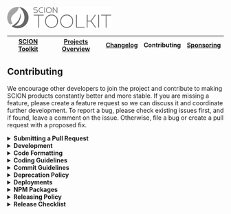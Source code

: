 <a href="/README.md"><img src="/docs/branding/scion-toolkit.svg" height="50" alt="SCION Toolkit"></a>

| [SCION Toolkit][menu-home] | [Projects Overview][menu-projects-overview] | [Changelog][menu-changelog] | Contributing | [Sponsoring][menu-sponsoring] |  
| --- | --- | --- | --- | --- |

## Contributing
We encourage other developers to join the project and contribute to making SCION products constantly better and more stable. If you are missing a feature, please create a feature request so we can discuss it and coordinate further development. To report a bug, please check existing issues first, and if found, leave a comment on the issue. Otherwise, file a bug or create a pull request with a proposed fix.

<details>
  <summary><strong>Submitting a Pull Request</strong></summary>
  <br>
  
This section explains how to submit a pull request.

1. Login to your GitHub account and fork the `SchweizerischeBundesbahnen/scion-toolkit` repo.
1. Make your changes in a new Git branch. Name your branch in the form `issue/123` with `123` as the related GitHub issue number. Before submitting the pull request, please make sure that you comply with our coding and commit guidelines.
1. Run the command `npm run before-push` to make sure that the project builds, passes all tests, and has no lint violations. Alternatively, you can also run the commands one by one, as following:
   - `npm run test:headless`\
      Runs all unit tests.
   - `npm run e2e:headless`\
      Runs all end-to-end tests.
   - `npm run lint`\
      Lints all project files.
   - `npm run build`\
      Builds the project and related artifacts.
1. Commit your changes using a descriptive commit message that follows our commit guidelines.
1. Before submitting the pull request, ensure to have rebased your branch based on the master branch as we stick to the rebase policy to keep the repository history linear. 
1. Push your branch to your fork on GitHub. In GitHub, send a pull request to `scion-toolkit:master`.
1. If we suggest changes, please amend your commit and force push it to your GitHub repository.

> When we receive a pull request, we will carefully review it and suggest changes if necessary. This may require triage and several iterations. Therefore, we kindly ask you to discuss proposed changes with us in advance via the GitHub issue.

</details>

<details>
  <summary><strong>Development</strong></summary>
  <br>
  
For development, you can uncomment the section `PATH-OVERRIDE-FOR-DEVELOPMENT` in `tsconfig.json`. This allows running tests or serving applications without having to build dependent modules first.

The following is a summary of commands useful for development of `scion-toolkit`. See file `package.json` for a complete list of available NPM scripts.

### Commands for working on the toolkit library

- `npm run toolkit:lint`\
  Lints the toolkit library.
  
- `npm run toolkit:build`\
  Builds the toolkit library.
  
- `npm run toolkit:test`\
  Runs unit tests of the toolkit library.
  
- `npm run toolkit:e2e`\
  Runs end-to-end tests of the toolkit library. Prior to test execution, the testing app is started.

### Commands for working on the toolkit.internal library

- `npm run toolkit.internal:lint`\
  Lints the internal toolkit library.
  
- `npm run toolkit.internal:build`\
  Builds the internal toolkit library.
  
- `npm run toolkit.internal:test`\
  Runs unit tests of the internal toolkit library.

### Commands for working on the testing application  
  
- `npm run toolkit-testing-app:serve`\
  Serves the testing app on [http://localhost:4200](http://localhost:4200).\
  Uncomment the section `PATH-OVERRIDE-FOR-DEVELOPMENT` in `tsconfig.json` to have hot module reloading support. 
  
- `npm run toolkit-testing-app:build`\
  Builds the testing app into `dist` folder using the productive config.
  
- `npm run toolkit-testing-app:lint`\
  Lints the testing app.
  
### Command for generating the changelog

- `npm run changelog`\
  Use to generate the changelog based on the commit history. The output is written to `CHANGELOG.md`, which will be included in `docs/site/changelog/changelog.md` using the template `docs/site/changelog/changelog.template.md`.   

### Command for generating GitHub Actions

- `run-s github-actions:*:build`\
  Use to generate the GibHub Actions used in SCION projects.

</details>

<details>
  <summary><strong>Code Formatting</strong></summary>
  <br>

To ensure consistency within our code base, please use the following formatting settings.  
  
- **For IntelliJ IDEA**\
  Import the code style settings of `.editorconfig.intellij.xml` located in the project root.

- **For other IDEs**\
  Import the code style settings of `.editorconfig` located in the project root.
  
</details>

<details>
  <summary><strong>Coding Guidelines</strong></summary>
  <br>
  
In additional to the linting rules, we have the following conventions:

- We believe in the [Best practices for a clean and performant Angular application](https://medium.freecodecamp.org/best-practices-for-a-clean-and-performant-angular-application-288e7b39eb6f) and the [Angular Style Guide](https://angular.io/guide/styleguide).
- We expect line endings to be Unix style (LF) only. Please check your Git settings to not convert line endings to CRLF. You can run the following command to find files with `windows-style` line endings: `find . -type f | xargs file | grep CRLF`.
- Observable names are suffixed with the dollar sign (`$`) to indicate that it is an `Observable` which we must subscribe to and unsubscribe from.
- We use explicit public and private visibility modifiers (except for constructors) to make the code more explicit.
- We prefix private members with an underscore.
- We write each RxJS operator on a separate line, except when piping a single RxJS operator. Then, we write it on the same line as the pipe method.
- We avoid nested RxJS subscriptions.
- We document all public API methods, constants, functions, classes or interfaces.
- We structure the CSS selectors in CSS files similar to the structure of the companion HTML file and favor the direct descendant selector (`>`) over the non-restrictive descendant selector (` `), except if there are good reasons not to do it. This gives us a visual by only reading the CSS file. 
- When referencing CSS classes from within E2E tests, we always prefix them with `e2e-`. We never reference e2e prefixed CSS classes in stylesheets.

</details>

<details>
  <summary><strong>Commit Guidelines</strong></summary>
  <br>
  
We believe in a compact and well written Git commit history. Every commit should be a logically separated changeset. We use the commit messages to generate the changelog.
 
Each commit message consists of a **header**, a **summary** and a **footer**.  The header has a special format that includes a **type**, an optional **scope**, and a **subject**, as following:

```
<type>(<scope>): <subject>

[optional summary]

[optional footer]
```

<details>
  <summary><strong>Type</strong></summary>
  
- `feat`: new feature
- `fix`: bug fix
- `docs`: changes to the documentation
- `refactor`: changes that neither fixes a bug nor adds a feature
- `perf`: changes that improve performance
- `test`: adding missing tests, refactoring tests; no production code change
- `chore`: other changes like formatting, updating the license, updating dependencies, removal of deprecations, etc
- `ci`: changes to our CI configuration files and scripts
- `revert`: revert of a previous commit
- `release`: publish a new release
</details>

<details>
  <summary><strong>Scope</strong></summary>
  
The scope should be the name of the NPM package affected by the change.
  
- `toolkit`: If the change affects the `@scion/toolkit` NPM package.
- `ɵtoolkit`: If the change affects the `@scion/toolkit.internal` NPM package. We use the Theta (`ɵ`) symbol to have a shorter scope name.
</details>


<details>
  <summary><strong>Subject</strong></summary>
  
The subject contains a succinct description of the change and follows the following rules:
- written in the imperative, present tense ("change" not "changed" nor "changes")
- starts with a lowercase letter
- has no punctuation at the end
</details>

<details>
  <summary><strong>Summary</strong></summary>
  
The summary describes the change. You can include the motivation for the change and contrast this with previous behavior.  
</details>

<details>
  <summary><strong>Footer</strong></summary>
  
In the footer, reference the GitHub issue and optionally close it with the `Closes` keyword, as following:

```
closes #123
```

And finally, add notes about breaking changes, if there are any. Breaking changes start with the keyword `BREAKING CHANGE: `. The rest of the commit message is then used to describe the breaking change and should contain information about the migration.
  
```
BREAKING CHANGE: Removed deprecated API for xy.

To migrate:
- do xy
- do xy
  ```
</details>

</details>


<details>
  <summary><strong>Deprecation Policy</strong></summary>
  <br>

You can deprecate API in any version. However, it will still be present in the next major release. Removal of deprecated API will occur only in a major release.

When deprecating API, mark it with the `@deprecated` JSDoc comment tag and include the current library version. Optionally, you can also specify which API to use instead, as following: 

```ts
/**
 * @deprecated since version 2.0. Use {@link otherMethod} instead.
 */
function someMethod(): void {
}

```  

</details>

<details>
  <summary><strong>Deployments</strong></summary>
  <br>
  
We deploy our documentations and applications to [Vercel](https://vercel.com/docs). Vercel is a cloud platform for static sites and serverless functions. Applications are deployed using the SCION collaborator account (scion.collaborator@gmail.com) under the [SCION organization](https://vercel.com/scion).

We have the following toolkit related projects:
- https://vercel.com/scion/scion-toolkit-testing-app
 
</details>

<details>
  <summary><strong>NPM Packages</strong></summary>
  <br>
  
We publish our packages to the [NPM registry](https://www.npmjs.com/). Packages are published using the SCION collaborator account (scion.collaborator) under the [SCION organization](https://www.npmjs.com/org/scion).

We have the following microfrontend-platform related packages:
- https://www.npmjs.com/package/@scion/toolkit
- https://www.npmjs.com/package/@scion/toolkit.internal

</details>

<details>
  <summary><strong>Releasing Policy</strong></summary>
  <br>  
  
SCION follows the semantic versioning scheme (SemVer) for its releases. In this scheme, a release is represented by three numbers: `MAJOR.MINOR.PATCH`. For example, version `1.5.3` indicates major version `1`, minor version `5`, and patch level `3`.

**Major Version:**\
The major version number is incremented when introducing any backwards incompatible changes to the API.

**Minor Version**\
The minor version number is incremented when introducting some new, backwards compatible functionality.

**Patch Level**\
The patch or maintenance level is incremented when fixing bugs.

In the development of a new major release, we usually release pre-releases and tag them with the beta tag (`-beta.x`). A beta pre-release is a snapshot of current development, so it is potentially unstable and incomplete. Before releasing the major version, we start releasing one or more release candidates, which we tag with the rc tag (`-rc.x`). We will publish the official and stable major release if the platform is working as expected and we do not find any critical problems.  
  
</details>

<details>
  <summary><strong>Release Checklist</strong></summary>
  <br>

This chapter describes the tasks to publish a new release to NPM.

1. Update the following `package.json` files with the new version:
    - `/package.json`
    - `/projects/scion/toolkit/package.json`
    - `/projects/scion/toolkit.internal/package.json`
1. Run `npm install` to update the version in `package-lock.json`.
1. Run `npm run changelog` to generate the changelog. Then, review the generated changelog carefully and correct typos and formatting errors, if any.
1. Commit the changed files using the following commit message: `release: vX.X.X`. Replace `X.X.X` with the current version. Later, when merging the branch into the master branch, a commit message of this format triggers the release action in our [GitHub Actions workflow][link-github-actions-workflow].
1. Push the commit to the branch `release/X.X.X` and submit a pull request to the master branch. Replace `X.X.X` with the current version.
1. When merged into the master branch, the release action in our [GitHub Actions workflow][link-github-actions-workflow] creates a Git release tag, publishes the package to NPM, and deploys related applications.
1. Verify that:
   - **@scion/toolkit** is published to: https://www.npmjs.com/package/@scion/toolkit.
   - **@scion/toolkit.internal** is published to: https://www.npmjs.com/package/@scion/toolkit.internal.
   - **Testing App** is deployed to:
      - https://scion-toolkit-testing-app.now.sh.
      - https://scion-toolkit-testing-app-vX-X-X.now.sh.
  
</details>

[link-github-actions-workflow]: https://github.com/SchweizerischeBundesbahnen/scion-toolkit/actions

[menu-home]: /README.md
[menu-projects-overview]: /docs/site/projects-overview.md
[menu-changelog]: /docs/site/changelog/changelog.md
[menu-contributing]: /CONTRIBUTING.md
[menu-sponsoring]: /docs/site/sponsoring.md
